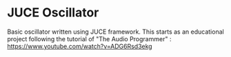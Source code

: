 # JUCE Oscillator

Basic oscillator written using JUCE framework.
This starts as an educational project following the tutorial of "The Audio Programmer" : https://www.youtube.com/watch?v=ADG6Rsd3ekg
